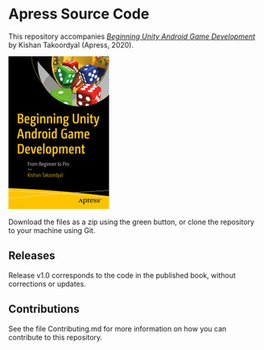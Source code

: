 # Apress Source Code

This repository accompanies [*Beginning Unity Android Game Development*](https://www.apress.com/9781484260012) by Kishan Takoordyal (Apress, 2020).

[comment]: #cover
![Cover image](9781484260012.jpg)

Download the files as a zip using the green button, or clone the repository to your machine using Git.

## Releases

Release v1.0 corresponds to the code in the published book, without corrections or updates.

## Contributions

See the file Contributing.md for more information on how you can contribute to this repository.